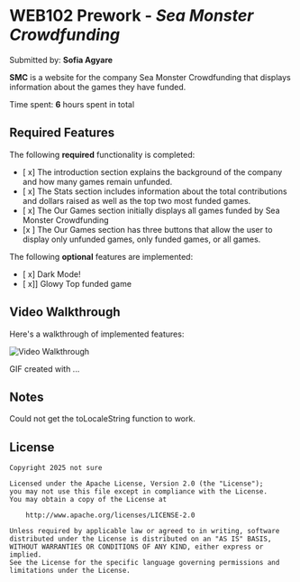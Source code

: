 # WEB102 Prework - *Sea Monster Crowdfunding*

Submitted by: **Sofia Agyare**

**SMC** is a website for the company Sea Monster Crowdfunding that displays information about the games they have funded.

Time spent: **6** hours spent in total

## Required Features


The following **required** functionality is completed:

* [ x] The introduction section explains the background of the company and how many games remain unfunded.
* [ x] The Stats section includes information about the total contributions and dollars raised as well as the top two most funded games.
* [ x] The Our Games section initially displays all games funded by Sea Monster Crowdfunding
* [x ] The Our Games section has three buttons that allow the user to display only unfunded games, only funded games, or all games.

The following **optional** features are implemented:

* [ x] Dark Mode!
* [ x]] Glowy Top funded game

## Video Walkthrough

Here's a walkthrough of implemented features:

<img src='http://i.imgur.com/link/to/your/gif/file.gif' title='Video Walkthrough' width='' alt='Video Walkthrough' />

<!-- Replace this with whatever GIF tool you used! -->
GIF created with ...  
<!-- Recommended tools:
[Kap](https://getkap.co/) for macOS
[ScreenToGif](https://www.screentogif.com/) for Windows
[peek](https://github.com/phw/peek) for Linux. -->

## Notes

Could not get the toLocaleString function to work.

## License

    Copyright 2025 not sure

    Licensed under the Apache License, Version 2.0 (the "License");
    you may not use this file except in compliance with the License.
    You may obtain a copy of the License at

        http://www.apache.org/licenses/LICENSE-2.0

    Unless required by applicable law or agreed to in writing, software
    distributed under the License is distributed on an "AS IS" BASIS,
    WITHOUT WARRANTIES OR CONDITIONS OF ANY KIND, either express or implied.
    See the License for the specific language governing permissions and
    limitations under the License.

